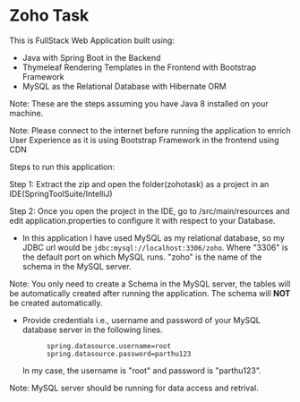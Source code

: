 # Zoho Task
This is FullStack Web Application built using:
- Java with Spring Boot in the Backend
- Thymeleaf Rendering Templates in the Frontend with Bootstrap Framework
- MySQL as the Relational Database with Hibernate ORM

Note: These are the steps assuming you have Java 8 installed on your machine.

Note: Please connect to the internet before running the application to enrich User Experience as it is using Bootstrap Framework in the frontend using CDN

Steps to run this application:

Step 1: Extract the zip and open the folder(zohotask) as a project in an IDE(SpringToolSuite/IntelliJ)

Step 2: Once you open the project in the IDE, go to /src/main/resources and edit application.properties to configure it with respect to your Database.

- In this application I have used MySQL as my relational database, so my JDBC url would be ```jdbc:mysql://localhost:3306/zoho```. Where "3306" is the default port on which MySQL runs. "zoho" is the name of the schema in the MySQL server.

Note: You only need to create a Schema in the MySQL server, the tables will be automatically created after running the application. The schema will **NOT** be created automatically.

- Provide credentials i.e., username and password of your MySQL database server in the following lines.

			spring.datasource.username=root
			spring.datasource.password=parthu123

	In my case, the username is "root" and password is "parthu123".

Note: MySQL server should be running for data access and retrival.
	
